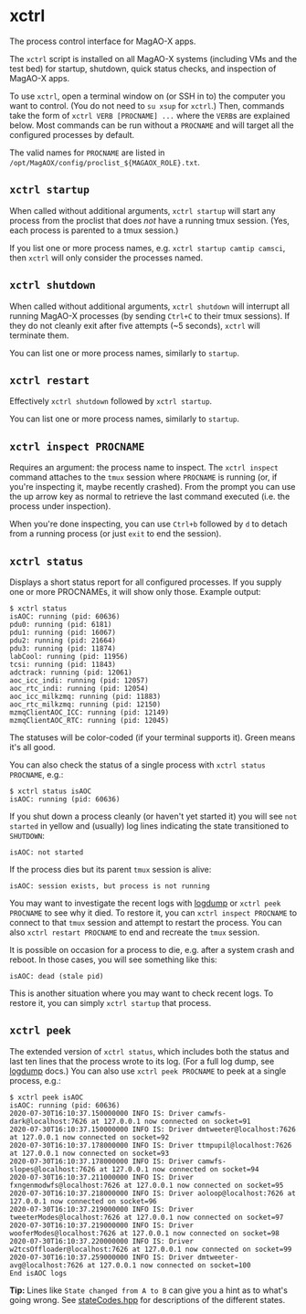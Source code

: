 # xctrl

The process control interface for MagAO-X apps.

The `xctrl` script is installed on all MagAO-X systems (including VMs and the test bed) for startup, shutdown, quick status checks, and inspection of MagAO-X apps.

To use `xctrl`, open a terminal window on (or SSH in to) the computer you want to control. (You do not need to `su xsup` for `xctrl`.) Then, commands take the form of `xctrl VERB [PROCNAME] ...` where the `VERB`s are explained below. Most commands can be run without a `PROCNAME` and will target all the configured processes by default. 

The valid names for `PROCNAME` are listed in `/opt/MagAOX/config/proclist_${MAGAOX_ROLE}.txt`.

## `xctrl startup`

When called without additional arguments, `xctrl startup` will start any process from the proclist that does *not* have a running tmux session. (Yes, each process is parented to a tmux session.)

If you list one or more process names, e.g. `xctrl startup camtip camsci`, then `xctrl` will only consider the processes named.

## `xctrl shutdown`

When called without additional arguments, `xctrl shutdown` will interrupt all running MagAO-X processes (by sending `Ctrl+C` to their tmux sessions). If they do not cleanly exit after five attempts (~5 seconds), `xctrl` will terminate them.

You can list one or more process names, similarly to `startup`.

## `xctrl restart`

Effectively `xctrl shutdown` followed by `xctrl startup`.

You can list one or more process names, similarly to `startup`.

## `xctrl inspect PROCNAME`

Requires an argument: the process name to inspect. The `xctrl inspect` command attaches to the `tmux` session where `PROCNAME` is running (or, if you're inspecting it, maybe recently crashed). From the prompt you can use the up arrow key as normal to retrieve the last command executed (i.e. the process under inspection).

When you're done inspecting, you can use `Ctrl+b` followed by `d` to detach from a running process (or just `exit` to end the session).

## `xctrl status`

Displays a short status report for all configured processes. If you supply one or more PROCNAMEs, it will show only those. Example output:

```
$ xctrl status
isAOC: running (pid: 60636)
pdu0: running (pid: 6181)
pdu1: running (pid: 16067)
pdu2: running (pid: 21664)
pdu3: running (pid: 11874)
labCool: running (pid: 11956)
tcsi: running (pid: 11843)
adctrack: running (pid: 12061)
aoc_icc_indi: running (pid: 12057)
aoc_rtc_indi: running (pid: 12054)
aoc_icc_milkzmq: running (pid: 11883)
aoc_rtc_milkzmq: running (pid: 12150)
mzmqClientAOC_ICC: running (pid: 12149)
mzmqClientAOC_RTC: running (pid: 12045)
```

The statuses will be color-coded (if your terminal supports it). Green means it's all good.

You can also check the status of a single process with `xctrl status PROCNAME`, e.g.:

```
$ xctrl status isAOC
isAOC: running (pid: 60636)
```

If you shut down a process cleanly (or haven't yet started it) you will see `not started` in yellow and (usually) log lines indicating the state transitioned to `SHUTDOWN`:
```
isAOC: not started
```

If the process dies but its parent `tmux` session is alive:

```
isAOC: session exists, but process is not running
```

You may want to investigate the recent logs with [logdump](software/utils/logdump.md) or `xctrl peek PROCNAME` to see why it died. To restore it, you can `xctrl inspect PROCNAME` to connect to that `tmux` session and attempt to restart the process. You can also `xctrl restart PROCNAME` to end and recreate the `tmux` session.

It is possible on occasion for a process to die, e.g. after a system crash and reboot. In those cases, you will see something like this:

```
isAOC: dead (stale pid)
```

This is another situation where you may want to check recent logs. To restore it, you can simply `xctrl startup` that process.


## `xctrl peek`

The extended version of `xctrl status`, which includes both the status and last ten lines that the process wrote to its log. (For a full log dump, see [logdump](software/utils/logdump.md) docs.) You can also use `xctrl peek PROCNAME` to peek at a single process, e.g.:

```
$ xctrl peek isAOC
isAOC: running (pid: 60636)
2020-07-30T16:10:37.150000000 INFO IS: Driver camwfs-dark@localhost:7626 at 127.0.0.1 now connected on socket=91
2020-07-30T16:10:37.150000000 INFO IS: Driver dmtweeter@localhost:7626 at 127.0.0.1 now connected on socket=92
2020-07-30T16:10:37.178000000 INFO IS: Driver ttmpupil@localhost:7626 at 127.0.0.1 now connected on socket=93
2020-07-30T16:10:37.178000000 INFO IS: Driver camwfs-slopes@localhost:7626 at 127.0.0.1 now connected on socket=94
2020-07-30T16:10:37.211000000 INFO IS: Driver fxngenmodwfs@localhost:7626 at 127.0.0.1 now connected on socket=95
2020-07-30T16:10:37.218000000 INFO IS: Driver aoloop@localhost:7626 at 127.0.0.1 now connected on socket=96
2020-07-30T16:10:37.219000000 INFO IS: Driver tweeterModes@localhost:7626 at 127.0.0.1 now connected on socket=97
2020-07-30T16:10:37.219000000 INFO IS: Driver wooferModes@localhost:7626 at 127.0.0.1 now connected on socket=98
2020-07-30T16:10:37.220000000 INFO IS: Driver w2tcsOffloader@localhost:7626 at 127.0.0.1 now connected on socket=99
2020-07-30T16:10:37.259000000 INFO IS: Driver dmtweeter-avg@localhost:7626 at 127.0.0.1 now connected on socket=100
End isAOC logs
```

**Tip:** Lines like `State changed from A to B` can give you a hint as to what's going wrong. See [stateCodes.hpp](https://github.com/magao-x/MagAOX/blob/master/libMagAOX/app/stateCodes.hpp) for descriptions of the different states.
